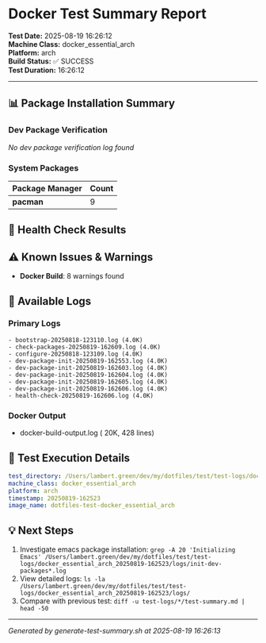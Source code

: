 # Docker Test Summary Report

**Test Date:** 2025-08-19 16:26:12  
**Machine Class:** docker_essential_arch  
**Platform:** arch  
**Build Status:** ✅ SUCCESS  
**Test Duration:** 16:26:12

---

## 📊 Package Installation Summary

### Dev Package Verification

*No dev package verification log found*

### System Packages

| Package Manager | Count |
|-----------------|-------|
| **pacman** | 9 |

## 🏥 Health Check Results

## ⚠️ Known Issues & Warnings

- **Docker Build**: 8 warnings found

## 📁 Available Logs

### Primary Logs
```
- bootstrap-20250818-123110.log (4.0K)
- check-packages-20250819-162609.log (4.0K)
- configure-20250818-123109.log (4.0K)
- dev-package-init-20250819-162553.log (4.0K)
- dev-package-init-20250819-162603.log (4.0K)
- dev-package-init-20250819-162604.log (4.0K)
- dev-package-init-20250819-162605.log (4.0K)
- dev-package-init-20250819-162606.log (4.0K)
- health-check-20250819-162606.log (4.0K)
```

### Docker Output
- docker-build-output.log ( 20K, 428 lines)

## 🔧 Test Execution Details

```yaml
test_directory: /Users/lambert.green/dev/my/dotfiles/test/test-logs/docker_essential_arch_20250819-162523
machine_class: docker_essential_arch
platform: arch
timestamp: 20250819-162523
image_name: dotfiles-test-docker_essential_arch
```

## 💡 Next Steps

1. Investigate emacs package installation: `grep -A 20 'Initializing Emacs' /Users/lambert.green/dev/my/dotfiles/test/test-logs/docker_essential_arch_20250819-162523/logs/init-dev-packages*.log`
2. View detailed logs: `ls -la /Users/lambert.green/dev/my/dotfiles/test/test-logs/docker_essential_arch_20250819-162523/logs/`
3. Compare with previous test: `diff -u test-logs/*/test-summary.md | head -50`

---
*Generated by generate-test-summary.sh at 2025-08-19 16:26:13*
